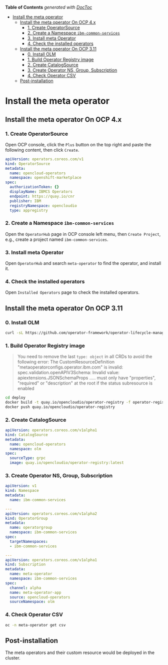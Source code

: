<!-- START doctoc generated TOC please keep comment here to allow auto update -->
<!-- DON'T EDIT THIS SECTION, INSTEAD RE-RUN doctoc TO UPDATE -->
**Table of Contents**  *generated with [DocToc](https://github.com/thlorenz/doctoc)*

- [Install the meta operator](#install-the-meta-operator)
  - [Install the meta operator On OCP 4.x](#install-the-meta-operator-on-ocp-4x)
    - [1. Create OperatorSource](#1-create-operatorsource)
    - [2. Create a Namespace `ibm-common-services`](#2-create-a-namespace-ibm-common-services)
    - [3. Install meta Operator](#3-install-meta-operator)
    - [4. Check the installed operators](#4-check-the-installed-operators)
  - [Install the meta operator On OCP 3.11](#install-the-meta-operator-on-ocp-311)
    - [0. Install OLM](#0-install-olm)
    - [1. Build Operator Registry image](#1-build-operator-registry-image)
    - [2. Create CatalogSource](#2-create-catalogsource)
    - [3. Create Operator NS, Group, Subscription](#3-create-operator-ns-group-subscription)
    - [4. Check Operator CSV](#4-check-operator-csv)
  - [Post-installation](#post-installation)

<!-- END doctoc generated TOC please keep comment here to allow auto update -->

# Install the meta operator

## Install the meta operator On OCP 4.x

### 1. Create OperatorSource

Open OCP console, click the `Plus` button on the top right and paste the following content, then click `Create`.

```yaml
apiVersion: operators.coreos.com/v1
kind: OperatorSource
metadata:
  name: opencloud-operators
  namespace: openshift-marketplace
spec:
  authorizationToken: {}
  displayName: IBMCS Operators
  endpoint: https://quay.io/cnr
  publisher: IBM
  registryNamespace: opencloudio
  type: appregistry
```

### 2. Create a Namespace `ibm-common-services`

Open the `OperatorHub` page in OCP console left menu, then `Create Project`, e.g., create a project named `ibm-common-services`.

### 3. Install meta Operator

Open `OperatorHub` and search `meta-operator` to find the operator, and install it.

### 4. Check the installed operators

Open `Installed Operators` page to check the installed operators.

## Install the meta operator On OCP 3.11

### 0. Install OLM

```bash
curl -sL https://github.com/operator-framework/operator-lifecycle-manager/releases/download/0.13.0/install.sh | bash -s 0.13.0
```

### 1. Build Operator Registry image

> You need to remove the last `type: object` in all CRDs to avoid the following error: The CustomResourceDefinition "metaoperatorconfigs.operator.ibm.com" is invalid: spec.validation.openAPIV3Schema: Invalid value: apiextensions.JSONSchemaProps ..... must only have "properties", "required" or "description" at the root if the status subresource is enabled

```bash
cd deploy
docker build -t quay.io/opencloudio/operator-registry -f operator-registry.Dockerfile .
docker push quay.io/opencloudio/operator-registry
```

### 2. Create CatalogSource

```yaml
apiVersion: operators.coreos.com/v1alpha1
kind: CatalogSource
metadata:
  name: opencloud-operators
  namespace: olm
spec:
  sourceType: grpc
  image: quay.io/opencloudio/operator-registry:latest
```

### 3. Create Operator NS, Group, Subscription

```yaml
apiVersion: v1
kind: Namespace
metadata:
  name: ibm-common-services

---
apiVersion: operators.coreos.com/v1alpha2
kind: OperatorGroup
metadata:
  name: operatorgroup
  namespace: ibm-common-services
spec:
  targetNamespaces:
  - ibm-common-services

---
apiVersion: operators.coreos.com/v1alpha1
kind: Subscription
metadata:
  name: meta-operator
  namespace: ibm-common-services
spec:
  channel: alpha
  name: meta-operator-app
  source: opencloud-operators
  sourceNamespace: olm
```

### 4. Check Operator CSV

```bash
oc -n meta-operator get csv
```

<!--

## Create and update custom resource

### 1. Update MetaOperatorConfig and OperandRegistry custom resource

Meta Operator defines three custom resource definitions MetaOperatorConfig, MetaOperatorSet and OperandRegistry and it creates two example custom resources for MetaOperatorConfig and OperandRegistry.

In the `Operator Details` page, three generated custom resource definition are list in a line with the `Overview`. Check the custom resource definition name, then you can update the example custom resource.

For the MetaOperatorConfig,
MetaOperatorConfig defines the individual common service CR information:

```yaml
apiVersion: operator.ibm.com/v1alpha1
kind: MetaOperatorConfig
metadata:
  name: common-service
spec:
  services:
  - name: jenkins
    spec:
      jenkins:
        service:
          port: 8081
  - name: etcd
    spec:
      etcdCluster:
        size: 1
```

Take the jenkins operator as an example.
- The `name` field defines the name of the operator.
- The `spec` field defines the `spec` configuration for each custom resource.

```yaml
      jenkins:
        service:
          port: 8081
```

will overwrite the `spec` of the custom resource `Jenkins`

```yaml
apiVersion: jenkins.io/v1alpha2
kind: Jenkins
metadata:
  ...
  name: example
  namespace: jenkins-operator
spec:
  ...
  service:
    port: 8081
    type: ClusterIP
```

For the OperandRegistry,
OperandRegistry defines the individual common service operator information:

```yaml
apiVersion: operator.ibm.com/v1alpha1
kind: OperandRegistry
metadata:
  name: common-service
spec:
  operators:
  - name: jenkins
    namespace: jenkins-operator
    channel: alpha
    packageName: jenkins-operator
    sourceName: community-operators
    sourceNamespace: openshift-marketplace
    targetNamespaces:
      - jenkins-operator
  - name: etcd
    namespace: etcd-operator
    channel: singlenamespace-alpha
    packageName: etcd
    sourceName: community-operators
    sourceNamespace: openshift-marketplace
    targetNamespaces:
      - etcd-operator
```

The `operators` list defines the operator lifecycle management information for each operator.
Taking the jenkins as an example:
- `name` is the name of the operator, which should be the same as the services name in the `MetaOperatorConfig` and `MetaOperatorSet`.
- `namespace` is the namespace the operator will be deployed in.
- `channel` is the name of a tracked channel.
- `packageName` is the name of the package in `CatalogSource` will be deployed.
- `sourceName` is the name of the `CatalogSource`.
- `sourceNamespace` is the namespace of the `CatalogSource`.
- `targetNamespaces` is a list of namespaces, which `OperaterGroup` generates RBAC access for its member Operators to get access to. `targetNamespaces` is used to control the operator dependency. `targetNamespaces` should include all the namespaces of its dependent operators and its own namespace.
- `description` is used to add a detailed description for service including clarifying the dependency.

### 2. Create MetaOperatorSet custom resource

MetaOperatorSet defines the individual common service state, such as an individual common service that should be present or absent.

MetaOperatorSet can be created in the `MetaOperatorSet` tags

This is an example of the MetaOperatorSet custom resource:

```yaml
apiVersion: operator.ibm.com/v1alpha1
Kind: MetaOperatorSet
metadata:
  name: common-service
spec:
  services:
  - name: jenkins
    channel: alpha
    state: present
    description: The jenkins service
  - name: etcd
    channel: singlenamespace-alpha
    state: absent
    description: The etcd service
```

- `services` is a list defines the set for each service.
- `name` is the service name, which should be the same as the services name in the `MetaOperatorConfig` and operator name in the `OperandRegistry`.
- `channel` is an optional setting, it can overwrite the `channel` defined in the `OperandRegistry`.
- `state` defines if the service should be present or absent.
- `description` is the description of the service.

-->

## Post-installation

The meta operators and their custom resource would be deployed in the cluster.
